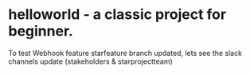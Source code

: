 # helloworld - a classic project for beginner. 
To test Webhook feature
starfeature branch updated, lets see the slack channels update (stakeholders & starprojectteam)
